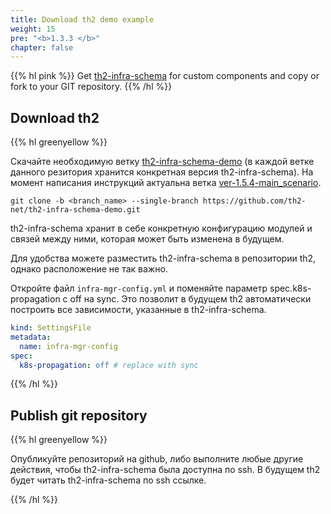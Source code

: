 ```yaml
---
title: Download th2 demo example
weight: 15
pre: "<b>1.3.3 </b>"
chapter: false
---
```


{{% hl pink %}}
Get [th2-infra-schema](https://github.com/th2-net/th2-infra-demo-configuration) for custom components and copy or fork to your GIT repository.
{{% /hl %}}

## Download th2

{{% hl greenyellow %}}

Скачайте необходимую ветку [th2-infra-schema-demo](https://github.com/th2-net/th2-infra-schema-demo/tree/master) 
(в каждой ветке данного резитория хранится конкретная версия th2-infra-schema). 
На момент написания инструкций актуальна ветка [ver-1.5.4-main_scenario](https://github.com/th2-net/th2-infra-schema-demo/tree/ver-1.5.4-main_scenario).

```shell
git clone -b <branch_name> --single-branch https://github.com/th2-net/th2-infra-schema-demo.git
```

th2-infra-schema хранит в себе конкретную конфигурацию модулей и связей между ними, 
которая может быть изменена в будущем.

Для удобства можете разместить th2-infra-schema в репозитории th2, 
однако расположение не так важно.

Откройте файл `infra-mgr-config.yml` и поменяйте параметр spec.k8s-propagation с off на sync. Это позволит в будущем th2 автоматически построить все зависимости, указанные в th2-infra-schema.

```yml
kind: SettingsFile
metadata:
  name: infra-mgr-config
spec:
  k8s-propagation: off # replace with sync
```
{{% /hl %}}

## Publish git repository

{{% hl greenyellow %}}

Опубликуйте репозиторий на github, либо выполните любые другие действия, 
чтобы th2-infra-schema была доступна по ssh. В будущем th2 будет читать 
th2-infra-schema по ssh ссылке.

{{% /hl %}}
